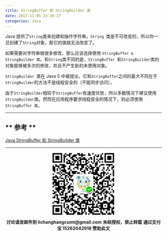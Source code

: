 ```yaml
---
title: StringBuffer 和 StringBuilder 类
date: 2017-11-05 23:36:17
categories: Java
---
```


Java 提供了` String `类来创建和操作字符串。`String `类是不可改变的，所以你一旦创建了` String `对象，那它的值就无法改变了。

如果需要对字符串做很多修改，那么应该选择使用 `StringBuffer & StringBuilder 类`。和` String `类不同的是，`StringBuffer `和` StringBuilder `类的对象能够被多次的修改，并且不产生新的未使用对象。

`StringBuilder `类在 Java 5 中被提出，它和` StringBuffer `之间的最大不同在于` StringBuilder `的方法不是线程安全的（不能同步访问）。

由于` StringBuilder `相较于` StringBuffer `有速度优势，所以多数情况下建议使用` StringBuilder `类。然而在应用程序要求线程安全的情况下，则必须使用` StringBuffer 类`。







***************

## ** 参考 **

[Java StringBuffer 和 StringBuilder 类](http://www.runoob.com/java/java-stringbuffer.html)

***************
<div width="100%" align="center"><img src="/img/wx.png" alt="微信赞助二维码"></div></div>
<p style="margin-top: 0.4em; text-align: center">
      <b style="font-size: 1em;">讨论请发邮件到 lichanghangcumt@gmail.com</b>
      <b style="font-size: 1em;">未经授权，禁止转载</b>
      <b style="font-size: 1em;">通过支付宝 15262042918 赞助此文</b>
 </p>